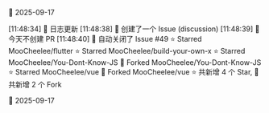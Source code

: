 

🌙 2025-09-17

[11:48:34] 🌱 日志更新
[11:48:38] 📝 创建了一个 Issue (discussion)
[11:48:39] 🌿 今天不创建 PR
[11:48:40] 🚫 自动关闭了 Issue #49
⭐ Starred MooCheelee/flutter
⭐ Starred MooCheelee/build-your-own-x
⭐ Starred MooCheelee/You-Dont-Know-JS
🍴 Forked MooCheelee/You-Dont-Know-JS
⭐ Starred MooCheelee/vue
🍴 Forked MooCheelee/vue
⭐ 共新增 4 个 Star, 🍴 共新增 2 个 Fork

🌙 2025-09-17

